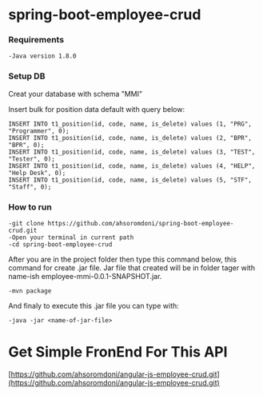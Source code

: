 # spring-boot-employee-crud

### Requirements
```
-Java version 1.8.0
```

### Setup DB
Creat your database with schema "MMI"

Insert bulk for position data default with query below:
```
INSERT INTO t1_position(id, code, name, is_delete) values (1, "PRG", "Programmer", 0);
INSERT INTO t1_position(id, code, name, is_delete) values (2, "BPR", "BPR", 0);
INSERT INTO t1_position(id, code, name, is_delete) values (3, "TEST", "Tester", 0);
INSERT INTO t1_position(id, code, name, is_delete) values (4, "HELP", "Help Desk", 0);
INSERT INTO t1_position(id, code, name, is_delete) values (5, "STF", "Staff", 0);
```

### How to run
```
-git clone https://github.com/ahsoromdoni/spring-boot-employee-crud.git
-Open your terminal in current path
-cd spring-boot-employee-crud
```
After you are in the project folder then type this command below, this command for create .jar file. Jar file that created will be in folder tager with name-ish employee-mmi-0.0.1-SNAPSHOT.jar. 
```
-mvn package
```
And finaly to execute this .jar file you can type with:
```
-java -jar <name-of-jar-file>
```



# Get Simple FronEnd For This API
[https://github.com/ahsoromdoni/angular-js-employee-crud.git](https://github.com/ahsoromdoni/angular-js-employee-crud.git)